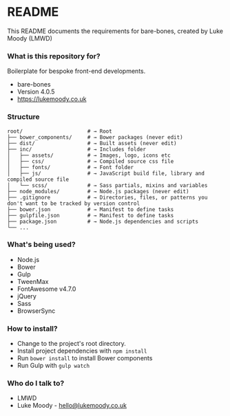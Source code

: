 # README #

This README documents the requirements for bare-bones, created by Luke Moody (LMWD)

### What is this repository for? ###

Boilerplate for bespoke front-end developments.

* bare-bones
* Version 4.0.5
* https://lukemoody.co.uk

### Structure ###

```shell
root/                     # → Root
├── bower_components/     # → Bower packages (never edit)
├── dist/                 # → Built assets (never edit)
├── inc/                  # → Includes folder
│   ├── assets/           # → Images, logo, icons etc
│   ├── css/              # → Compiled source css file
│   ├── fonts/            # → Font folder
│   ├── js/               # → JavaScript build file, library and compiled source file
│   └── scss/             # → Sass partials, mixins and variables
├── node_modules/         # → Node.js packages (never edit)
├── .gitignore            # → Directories, files, or patterns you don't want to be tracked by version control
├── bower.json            # → Manifest to define tasks
├── gulpfile.json         # → Manifest to define tasks
├── package.json          # → Node.js dependencies and scripts
└── ...
```

### What's being used? ###

* Node.js
* Bower
* Gulp
* TweenMax
* FontAwesome v4.7.0
* jQuery
* Sass
* BrowserSync

### How to install? ###

* Change to the project's root directory.
* Install project dependencies with `npm install`
* Run `bower install` to install Bower components
* Run Gulp with `gulp watch`

### Who do I talk to? ###

* LMWD
* Luke Moody - hello@lukemoody.co.uk
